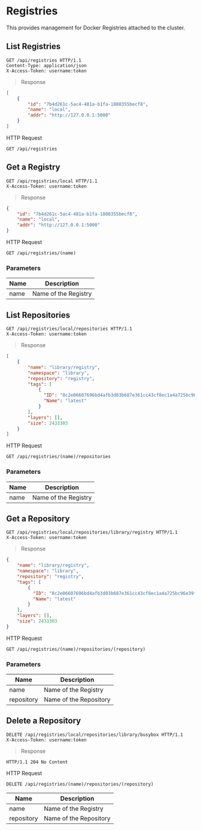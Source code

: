 # Registries
This provides management for Docker Registries attached to the cluster.

## List Registries

```http
GET /api/registries HTTP/1.1
Content-Type: application/json
X-Access-Token: username:token
```

> Response

```json
[
    {
        "id": "7b4d261c-5ac4-481a-b1fa-1808355becf8",
        "name": "local",
        "addr": "http://127.0.0.1:5000"
    }
]

```

HTTP Request

`GET /api/registries`

## Get a Registry

```http
GET /api/registries/local HTTP/1.1
X-Access-Token: username:token
```

> Response

```json
{
    "id": "7b4d261c-5ac4-481a-b1fa-1808355becf8",
    "name": "local",
    "addr": "http://127.0.0.1:5000"
}
```

HTTP Request

`GET /api/registries/(name)`

### Parameters

Name | Description
-----|-----
name | Name of the Registry

## List Repositories

```http
GET /api/registries/local/repositories HTTP/1.1
X-Access-Token: username:token
```

> Response

```json
[
    {
        "name": "library/registry",
        "namespace": "library",
        "repository": "registry",
        "tags": [
            {
              "ID": "8c2e06607696bd4afb3d03b687e361cc43cf8ec1a4a725bc96e39f05ba97dd55",
              "Name": "latest"
            }
        ],
        "layers": [],
        "size": 2433303
    }
]
```

HTTP Request

`GET /api/registries/(name)/repositories`

### Parameters

Name | Description
-----|-----
name | Name of the Registry

## Get a Repository

```http
GET /api/registries/local/repositories/library/registry HTTP/1.1
X-Access-Token: username:token
```

> Response

```json
{
    "name": "library/registry",
    "namespace": "library",
    "repository": "registry",
    "tags": [
        {
          "ID": "8c2e06607696bd4afb3d03b687e361cc43cf8ec1a4a725bc96e39f05ba97dd55",
          "Name": "latest"
        }
    ],
    "layers": [],
    "size": 2433303
}
```

HTTP Request

`GET /api/registries/(name)/repositories/(repository)`

### Parameters

Name | Description
-----|-----
name | Name of the Registry
repository | Name of the Repository

## Delete a Repository

```http
DELETE /api/registries/local/repositories/library/busybox HTTP/1.1
X-Access-Token: username:token
```

> Response

```http
HTTP/1.1 204 No Content
```

HTTP Request

`DELETE /api/registries/(name)/repositories/(repository)`

Name | Description
-----|-----
name | Name of the Registry
repository | Name of the Repository
